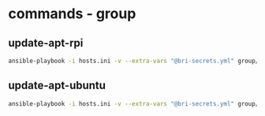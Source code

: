 # commands - group

## update-apt-rpi
```bash
ansible-playbook -i hosts.ini -v --extra-vars "@bri-secrets.yml" group/update-apt-rpi.yml
```

## update-apt-ubuntu
```bash
ansible-playbook -i hosts.ini -v --extra-vars "@bri-secrets.yml" group/update-apt-ubuntu.yml
```


